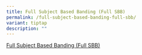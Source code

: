 ```yaml
---
title: Full Subject Based Banding (Full SBB)
permalink: /full-subject-based-banding-full-sbb/
variant: tiptap
description: ""
---
```

<p><a href="/files/Subject_Combinations_and_Criteria_Sec_3__2025__EXP.pdf" rel="noopener nofollow" target="_blank">Full Subject Based Banding (Full SBB)</a>
</p>